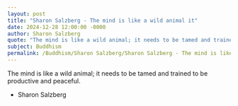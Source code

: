 ```yaml
---
layout: post
title: "Sharon Salzberg - The mind is like a wild animal it"
date: 2024-12-28 12:00:00 -0000
author: Sharon Salzberg
quote: "The mind is like a wild animal; it needs to be tamed and trained to be productive and peaceful."
subject: Buddhism
permalink: /Buddhism/Sharon Salzberg/Sharon Salzberg - The mind is like a wild animal it
---
```


The mind is like a wild animal; it needs to be tamed and trained to be productive and peaceful.

- Sharon Salzberg
